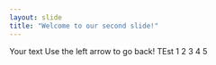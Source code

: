 ```yaml
---
layout: slide
title: "Welcome to our second slide!"
---
```

Your text
Use the left arrow to go back!
TEst
1
2
3
4
5
